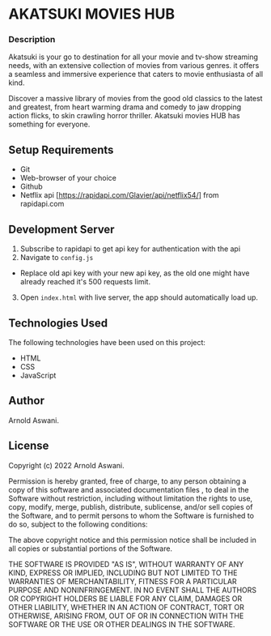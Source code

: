 # AKATSUKI MOVIES HUB

### Description 
Akatsuki is your go to destination for all your movie and tv-show streaming needs, with an extensive collection of movies from various genres. it offers a seamless and immersive experience that caters to movie enthusiasta of all kind.

Discover a massive library of movies from the good old classics to the latest and greatest, from heart warming drama and comedy to jaw dropping action flicks, to skin crawling horror thriller. Akatsuki movies HUB has something for everyone.

## Setup Requirements
- Git
- Web-browser of your choice
- Github
- Netflix api [https://rapidapi.com/Glavier/api/netflix54/] from rapidapi.com 

## Development Server 
1. Subscribe to rapidapi to get api key for authentication with the api
2. Navigate to `config.js` 
- Replace old api key with your new api key, as the old one might have already reached it's 500 requests limit.
3. Open `index.html` with live server, the app should automatically load up.

## Technologies Used
The following technologies have been used on this project: 
- HTML
- CSS
- JavaScript

## Author
Arnold Aswani.

## License
Copyright (c) 2022 Arnold Aswani.

Permission is hereby granted, free of charge, to any person obtaining a copy of this software and associated documentation files , to deal in the Software without restriction, including without limitation the rights to use, copy, modify, merge, publish, distribute, sublicense, and/or sell copies of the Software, and to permit persons to whom the Software is furnished to do so, subject to the following conditions:

The above copyright notice and this permission notice shall be included in all copies or substantial portions of the Software.

THE SOFTWARE IS PROVIDED "AS IS", WITHOUT WARRANTY OF ANY KIND, EXPRESS OR IMPLIED, INCLUDING BUT NOT LIMITED TO THE WARRANTIES OF MERCHANTABILITY, FITNESS FOR A PARTICULAR PURPOSE AND NONINFRINGEMENT. IN NO EVENT SHALL THE AUTHORS OR COPYRIGHT HOLDERS BE LIABLE FOR ANY CLAIM, DAMAGES OR OTHER LIABILITY, WHETHER IN AN ACTION OF CONTRACT, TORT OR OTHERWISE, ARISING FROM, OUT OF OR IN CONNECTION WITH THE SOFTWARE OR THE USE OR OTHER DEALINGS IN THE SOFTWARE.